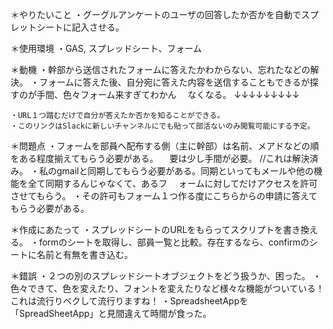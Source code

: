 ＊やりたいこと
	・グーグルアンケートのユーザの回答したか否かを自動でスプレットシートに記入させる。

＊使用環境
	・GAS, スプレッドシート、フォーム

＊動機
	・幹部から送信されたフォームに答えたかわからない、忘れたなどの解決。
	・フォームに答えた後、自分宛に答えた内容を送信することもできるが探すのが手間、色々フォーム来すぎてわかん
	　なくなる。
					↓↓↓↓↓↓↓↓↓

	・URL１つ踏むだけで自分が答えたか否かを知ることができる。
	・このリンクはSlackに新しいチャンネルにでも貼って部活ないのみ閲覧可能にする予定。
	
＊問題点
	・フォームを部員へ配布する側（主に幹部）は名前、メアドなどの順をある程度揃えてもらう必要がある。
	　要は少し手間が必要。 //これは解決済み。
	・私のgmailと同期してもらう必要がある。同期といってもメールや他の機能を全て同期するんじゃなくて、あるフ
	　ォームに対してだけアクセスを許可させてもらう。
	・その許可もフォーム１つ作る度にこちらからの申請に答えてもらう必要がある。

＊作成にあたって
	・スプレッドシートのURLをもらってスクリプトを書き換える。
	・formのシートを取得し、部員一覧と比較。存在するなら、confirmのシートに名前と有無を書き込む。






＊錯誤
・２つの別のスプレッドシートオブジェクトをどう扱うか、困った。
・色々できて、色を変えたり、フォントを変えたりなど様々な機能がついている！これは流行りベクして流行りますね！
・SpreadsheetAppを「SpreadSheetApp」と見間違えて時間が食った。